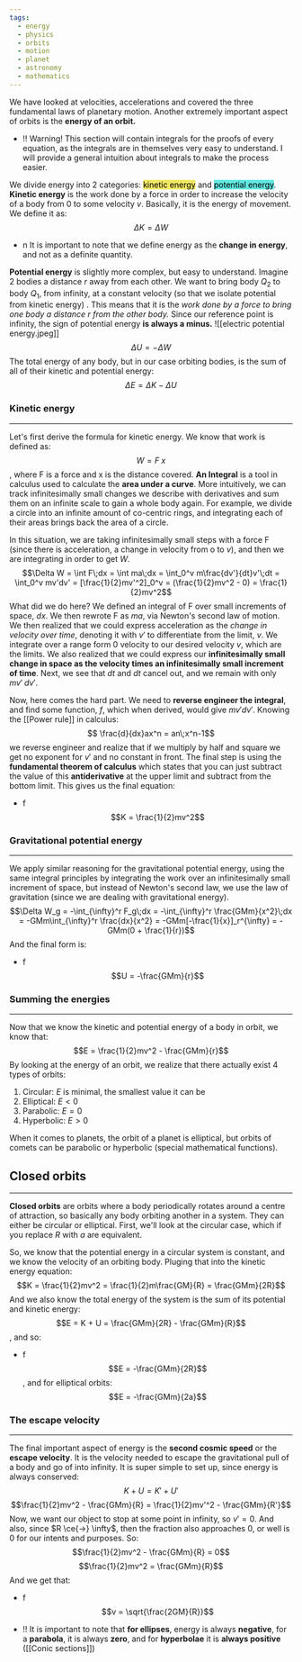 ```yaml
---
tags:
  - energy
  - physics
  - orbits
  - motion
  - planet
  - astronomy
  - mathematics
---
```

We have looked at velocities, accelerations and covered the three fundamental laws of planetary motion. Another extremely important aspect of orbits is the **energy of an orbit.** 

- !! Warning! This section will contain integrals for the proofs of every equation, as the integrals are in themselves very easy to understand. I will provide a general intuition about integrals to make the process easier.

We divide energy into 2 categories: <mark style="background: #f2e863;">kinetic energy</mark> and <mark style="background: #61e8e1;">potential energy</mark>. **Kinetic energy** is the work done by a force in order to increase the velocity of a body from 0 to some velocity $v$. Basically, it is the energy of movement. We define it as:$$\Delta K = \Delta W$$
- n It is important to note that we define energy as the **change in energy**, and not as a definite quantity.

 **Potential energy** is slightly more complex, but easy to understand. Imagine 2 bodies a distance $r$ away from each other. We want to bring body $Q_2$ to body $Q_1$, from infinity, at a constant velocity (so that we isolate potential from kinetic energy) . This means that it is the *work done by a force to bring one body a distance $r$ from the other body.* Since our reference point is infinity, the sign of potential energy **is always a minus.**  ![[electric potential energy.jpeg]]
$$\Delta U = -\Delta W$$
The total energy of any body, but in our case orbiting bodies, is the sum of all of their kinetic and potential energy:$$\Delta E = \Delta K - \Delta U$$
### Kinetic energy
---
Let's first derive the formula for kinetic energy. We know that work is defined as:$$W = F\;x$$, where F is a force and x is the distance covered. **An Integral** is a tool in calculus used to calculate the **area under a curve**. More intuitively, we can track infinitesimally small changes we describe with derivatives and sum them on an infinite scale to gain a whole body again. For example, we divide a circle into an infinite amount of co-centric rings, and integrating each of their areas brings back the area of a circle. 

In this situation, we are taking infinitesimally small steps with a force F (since there is acceleration, a change in velocity from o to $v$), and then we are integrating in order to get $W$. $$\Delta W = \int F\;dx = \int ma\;dx = \int_0^v m\frac{dv'}{dt}v'\;dt = \int_0^v mv'dv' = [\frac{1}{2}mv'^2]_0^v = (\frac{1}{2}mv^2 - 0) = \frac{1}{2}mv^2$$
What did we do here? We defined an integral of F over small increments of space, $dx$. We then rewrote F as $ma$, via Newton's second law of motion. We then realized that we could express acceleration as the *change in velocity over time*, denoting it with $v'$ to differentiate from the limit, $v$. We integrate over a range form 0 velocity to our desired velocity $v$, which are the limits. We also realized that we could express our **infinitesimally small change in space as the velocity times an infinitesimally small increment of time**. Next, we see that $dt$ and $dt$ cancel out, and we remain with only $mv'\;dv'$. 

Now, here comes the hard part. We need to **reverse engineer the integral**, and find some function, $f$, which when derived, would give $mv'dv'$. Knowing the [[Power rule]] in calculus:$$ \frac{d}{dx}ax^n = an\;x^n-1$$ we reverse engineer and realize that if we multiply by half and square we get no exponent for $v'$ and no constant in front. The final step is using the **fundamental theorem of calculus** which states that you can just subtract the value of this **antiderivative** at the upper limit and subtract from the bottom limit. This gives us the final equation:
- f $$K = \frac{1}{2}mv^2$$

### Gravitational potential energy
---
We apply similar reasoning for the gravitational potential energy, using the same integral principles by integrating the work over an infinitesimally small increment of space, but instead of Newton's second law, we use the law of gravitation (since we are dealing with gravitational energy). $$\Delta W_g = -\int_{\infty}^r F_g\;dx = -\int_{\infty}^r \frac{GMm}{x^2}\;dx = -GMm\int_{\infty}^r \frac{dx}{x^2} = -GMm[-\frac{1}{x}]_r^{\infty} = -GMm(0 + \frac{1}{r})$$
And the final form is:
- f $$U = -\frac{GMm}{r}$$

### Summing the energies
---
Now that we know the kinetic and potential energy of a body in orbit, we know that:$$E = \frac{1}{2}mv^2 - \frac{GMm}{r}$$
By looking at the energy of an orbit, we realize that there actually exist 4 types of orbits:
1. Circular: $E$ is minimal, the smallest value it can be
2. Elliptical: $E < 0$
3. Parabolic: $E=0$
4. Hyperbolic: $E > 0$

When it comes to planets, the orbit of a planet is elliptical, but orbits of comets can be parabolic or hyperbolic (special mathematical functions). 

## Closed orbits
---
**Closed orbits** are orbits where a body periodically rotates around a centre of attraction, so basically any body orbiting another in a system. They can either be circular or elliptical. First, we'll look at the circular case, which if you replace $R$ with $a$ are equivalent. 

So, we know that the potential energy in a circular system is constant, and we know the velocity of an orbiting body. Pluging that into the kinetic energy equation:$$K = \frac{1}{2}mv^2 = \frac{1}{2}m\frac{GM}{R} = \frac{GMm}{2R}$$
And we also know the total energy of the system is the sum of its potential and kinetic energy:$$E = K + U = \frac{GMm}{2R} - \frac{GMm}{R}$$, and so:
- f $$E = -\frac{GMm}{2R}$$, and for elliptical orbits:$$E = -\frac{GMm}{2a}$$

### The escape velocity
---
The final important aspect of energy is the **second cosmic speed** or the **escape velocity**. It is the velocity needed to escape the gravitational pull of a body and go of into infinity. It is super simple to set up, since energy is always conserved:$$K + U = K' + U'$$$$\frac{1}{2}mv^2 - \frac{GMm}{R} = \frac{1}{2}mv'^2 - \frac{GMm}{R'}$$
Now, we want our object to stop at some point in infinity, so $v' = 0$. And also, since $R \ce{->} \infty$, then the fraction also approaches 0, or well is 0 for our intents and purposes. So:$$\frac{1}{2}mv^2 - \frac{GMm}{R} = 0$$ $$\frac{1}{2}mv^2 = \frac{GMm}{R}$$
And we get that:
- f $$v = \sqrt{\frac{2GM}{R}}$$

- !! It is important to note that **for ellipses**, energy is always **negative**, for a **parabola**, it is always **zero**, and for **hyperbolae** it is **always positive** ([[Conic sections]])

